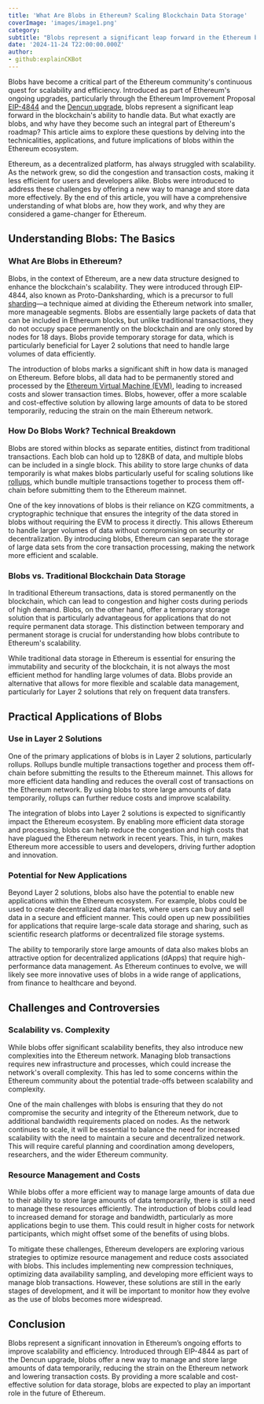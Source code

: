 ```yaml
---
title: 'What Are Blobs in Ethereum? Scaling Blockchain Data Storage'
coverImage: 'images/image1.png'
category:
subtitle: "Blobs represent a significant leap forward in the Ethereum blockchain's ability to handle data, as the Ethereum community continues on its continuous quest for scalability and efficiency."
date: '2024-11-24 T22:00:00.000Z'
author:
- github:explainCKBot
---
```

Blobs have become a critical part of the Ethereum community's continuous quest for scalability and efficiency. Introduced as part of Ethereum's ongoing upgrades, particularly through the Ethereum Improvement Proposal [EIP-4844](https://github.com/ethereum/EIPs/blob/master/EIPS/eip-4844.md) and the [Dencun upgrade](https://cointelegraph.com/explained/what-is-the-ethereum-dencun-upgrade-and-why-is-it-important), blobs represent a significant leap forward in the blockchain's ability to handle data. But what exactly are blobs, and why have they become such an integral part of Ethereum's roadmap? This article aims to explore these questions by delving into the technicalities, applications, and future implications of blobs within the Ethereum ecosystem.

Ethereum, as a decentralized platform, has always struggled with scalability. As the network grew, so did the congestion and transaction costs, making it less efficient for users and developers alike. Blobs were introduced to address these challenges by offering a new way to manage and store data more effectively. By the end of this article, you will have a comprehensive understanding of what blobs are, how they work, and why they are considered a game-changer for Ethereum.


## Understanding Blobs: The Basics


### What Are Blobs in Ethereum?

Blobs, in the context of Ethereum, are a new data structure designed to enhance the blockchain's scalability. They were introduced through EIP-4844, also known as Proto-Danksharding, which is a precursor to full [sharding](https://www.nervos.org/knowledge-base/What_is_sharding_in_blockchain_(explainCKBot))—a technique aimed at dividing the Ethereum network into smaller, more manageable segments. Blobs are essentially large packets of data that can be included in Ethereum blocks, but unlike traditional transactions, they do not occupy space permanently on the blockchain and are only stored by nodes for 18 days. Blobs provide temporary storage for data, which is particularly beneficial for Layer 2 solutions that need to handle large volumes of data efficiently.

The introduction of blobs marks a significant shift in how data is managed on Ethereum. Before blobs, all data had to be permanently stored and processed by the [Ethereum Virtual Machine (EVM)](https://ethereum.org/en/developers/docs/evm/), leading to increased costs and slower transaction times. Blobs, however, offer a more scalable and cost-effective solution by allowing large amounts of data to be stored temporarily, reducing the strain on the main Ethereum network.


### How Do Blobs Work? Technical Breakdown

Blobs are stored within blocks as separate entities, distinct from traditional transactions. Each blob can hold up to 128KB of data, and multiple blobs can be included in a single block. This ability to store large chunks of data temporarily is what makes blobs particularly useful for scaling solutions like [rollups](https://www.nervos.org/knowledge-base/what_are_optimistic_rollups), which bundle multiple transactions together to process them off-chain before submitting them to the Ethereum mainnet.

One of the key innovations of blobs is their reliance on KZG commitments, a cryptographic technique that ensures the integrity of the data stored in blobs without requiring the EVM to process it directly. This allows Ethereum to handle larger volumes of data without compromising on security or decentralization. By introducing blobs, Ethereum can separate the storage of large data sets from the core transaction processing, making the network more efficient and scalable.


### Blobs vs. Traditional Blockchain Data Storage

In traditional Ethereum transactions, data is stored permanently on the blockchain, which can lead to congestion and higher costs during periods of high demand. Blobs, on the other hand, offer a temporary storage solution that is particularly advantageous for applications that do not require permanent data storage. This distinction between temporary and permanent storage is crucial for understanding how blobs contribute to Ethereum's scalability.

While traditional data storage in Ethereum is essential for ensuring the immutability and security of the blockchain, it is not always the most efficient method for handling large volumes of data. Blobs provide an alternative that allows for more flexible and scalable data management, particularly for Layer 2 solutions that rely on frequent data transfers.


## Practical Applications of Blobs


### Use in Layer 2 Solutions

One of the primary applications of blobs is in Layer 2 solutions, particularly rollups. Rollups bundle multiple transactions together and process them off-chain before submitting the results to the Ethereum mainnet. This allows for more efficient data handling and reduces the overall cost of transactions on the Ethereum network. By using blobs to store large amounts of data temporarily, rollups can further reduce costs and improve scalability.

The integration of blobs into Layer 2 solutions is expected to significantly impact the Ethereum ecosystem. By enabling more efficient data storage and processing, blobs can help reduce the congestion and high costs that have plagued the Ethereum network in recent years. This, in turn, makes Ethereum more accessible to users and developers, driving further adoption and innovation.


### Potential for New Applications

Beyond Layer 2 solutions, blobs also have the potential to enable new applications within the Ethereum ecosystem. For example, blobs could be used to create decentralized data markets, where users can buy and sell data in a secure and efficient manner. This could open up new possibilities for applications that require large-scale data storage and sharing, such as scientific research platforms or decentralized file storage systems.

The ability to temporarily store large amounts of data also makes blobs an attractive option for decentralized applications (dApps) that require high-performance data management. As Ethereum continues to evolve, we will likely see more innovative uses of blobs in a wide range of applications, from finance to healthcare and beyond.


## Challenges and Controversies


### Scalability vs. Complexity

While blobs offer significant scalability benefits, they also introduce new complexities into the Ethereum network. Managing blob transactions requires new infrastructure and processes, which could increase the network's overall complexity. This has led to some concerns within the Ethereum community about the potential trade-offs between scalability and complexity.

One of the main challenges with blobs is ensuring that they do not compromise the security and integrity of the Ethereum network, due to additional bandwidth requirements placed on nodes. As the network continues to scale, it will be essential to balance the need for increased scalability with the need to maintain a secure and decentralized network. This will require careful planning and coordination among developers, researchers, and the wider Ethereum community.


### Resource Management and Costs

While blobs offer a more efficient way to manage large amounts of data due to their ability to store large amounts of data temporarily, there is still a need to manage these resources efficiently. The introduction of blobs could lead to increased demand for storage and bandwidth, particularly as more applications begin to use them. This could result in higher costs for network participants, which might offset some of the benefits of using blobs.

To mitigate these challenges, Ethereum developers are exploring various strategies to optimize resource management and reduce costs associated with blobs. This includes implementing new compression techniques, optimizing data availability sampling, and developing more efficient ways to manage blob transactions. However, these solutions are still in the early stages of development, and it will be important to monitor how they evolve as the use of blobs becomes more widespread.


## Conclusion

Blobs represent a significant innovation in Ethereum’s ongoing efforts to improve scalability and efficiency. Introduced through EIP-4844 as part of the Dencun upgrade, blobs offer a new way to manage and store large amounts of data temporarily, reducing the strain on the Ethereum network and lowering transaction costs. By providing a more scalable and cost-effective solution for data storage, blobs are expected to play an important role in the future of Ethereum.
